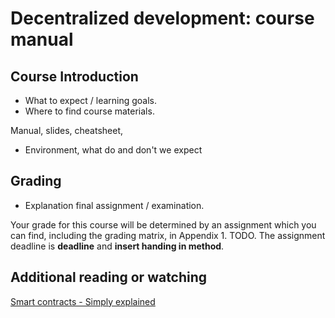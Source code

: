 # Decentralized development: course manual

## Course Introduction

- What to expect / learning goals.
- Where to find course materials.

Manual, slides, cheatsheet,

- Environment, what do and don't we expect

## Grading

- Explanation final assignment / examination.

Your grade for this course will be determined by an assignment which you can find, including the grading matrix, in Appendix 1. TODO. The assignment deadline is **deadline** and **insert handing in method**.

## Additional reading or watching

[Smart contracts - Simply explained](https://www.youtube.com/watch?v=ZE2HxTmxfrI)

<!-- ## glossary -->
